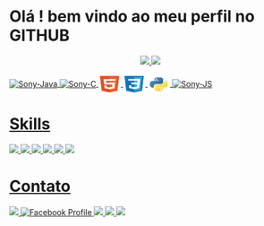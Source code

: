#  Olá ! bem vindo ao meu perfil no GITHUB
 <div align="center">
  <a href="https://github.com/Sony-art">
  <img height="180em" src="https://github-readme-stats.vercel.app/api?username=Sony-art&show_icons=true&theme=dracula&include_all_commits=true&count_private=true"/>
  <img height="180em" src="https://github-readme-stats.vercel.app/api/top-langs/?username=Sony-art&layout=compact&langs_count=7&theme=dracula"/>
     
</div>
<div style="display: inline_block"><br>
  <img align="center" alt="Sony-Java" height="30" width="40" src="https://cdn.jsdelivr.net/gh/devicons/devicon/icons/java/java-original-wordmark.svg">
  <img align="center" alt="Sony-C" height="30" width="40" src="https://cdn.jsdelivr.net/gh/devicons/devicon/icons/c/c-original.svg">
  <img align="center" alt="Sony-HTML" height="30" width="40" src="https://raw.githubusercontent.com/devicons/devicon/master/icons/html5/html5-original.svg">
  <img align="center" alt="Sony-CSS" height="30" width="40" src="https://raw.githubusercontent.com/devicons/devicon/master/icons/css3/css3-original.svg">
  <img align="center" alt="Sony-Python" height="30" width="40" src="https://raw.githubusercontent.com/devicons/devicon/master/icons/python/python-original.svg">
  <img align="center" alt="Sony-JS" height="30" width="40" src="https://cdn.jsdelivr.net/gh/devicons/devicon/icons/javascript/javascript-original.svg">

</div>

# Skills
<div>
   <img src = "https://img.shields.io/badge/Python-3776AB?style=for-the-badge&logo=python&logoColor=white"/>
      <img src = "https://img.shields.io/badge/HTML-239120?style=for-the-badge&logo=html5&logoColor=white"/>
         <img src = "https://img.shields.io/badge/CSS-239120?&style=for-the-badge&logo=css3&logoColor=white"/>
             <img src = "https://img.shields.io/badge/JavaScript-F7DF1E?style=for-the-badge&logo=javascript&logoColor=black"/>
      <img src = "https://img.shields.io/badge/C-00599C?style=for-the-badge&logo=c&logoColor=white"/>
         <img src = "https://img.shields.io/badge/C%2B%2B-00599C?style=for-the-badge&logo=c%2B%2B&logoColor=white"/>
</div>

# Contato
<div>
  <a href = "https://instagram.com/sonylouis_/">
  <img src = "https://img.shields.io/badge/Instagram-E4405F?style=for-the-badge&logo=instagram&logoColor=white"/>
  </a>
   <a href="https://www.facebook.com/profile.php?id=100006133517906" target="_blank">
  <img src="https://img.shields.io/badge/Facebook-1877F2?style=for-the-badge&logo=facebook&logoColor=white" alt="Facebook Profile">
</a>
    <a href = "https://linkedin.com/in/wilsony-louis-0475132a1">
     <img src = "https://img.shields.io/badge/LinkedIn-0077B5?style=for-the-badge&logo=linkedin&logoColor=white"/>
        </a>
   <a href = "mailto:wilsonylouis8@gmail.com">
        <img src = "https://img.shields.io/badge/Gmail-D14836?style=for-the-badge&logo=gmail&logoColor=white"/>
       </a>
  <a href = "https://wa.me/5549998361842?text=Ol%C3%A1!" >
  <img src = "https://img.shields.io/badge/WhatsApp-25D366?style=for-the-badge&logo=whatsapp&logoColor=white"/>
  </a>
</div>

